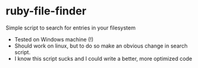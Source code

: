 # ruby-file-finder
Simple script to search for entries in your filesystem
 
 - Tested on Windows machine (!)
 - Should work on linux, but to do so make an obvious change in search script.
 - I know this script sucks and I could write a better, more optimized code

